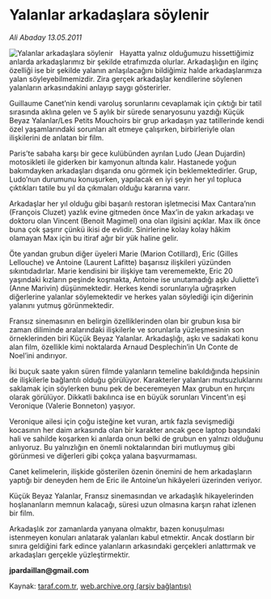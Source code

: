 # Yalanlar arkadaşlara söylenir

*Ali Abaday 13.05.2011*

<div class="yazi"><img align="left" alt="Yalanlar arkadaşlara söylenir" border="0" src="http://www.taraf.com.tr/fotoraflar/makaleler/yalanlar-arkadaslara-soylenir_4310_orijinal.jpg" style="border-right-width:10px; border-color:#FFFFFF"/><p>Hayatta yalnız olduğumuzu hissettiğimiz anlarda arkadaşlarımız bir şekilde etrafımızda olurlar. Arkadaşlığın en ilginç özelliği ise bir şekilde yalanın anlaşılacağını bildiğimiz halde arkadaşlarımıza yalan söyleyebilmemizdir. Zira gerçek arkadaşlar kendilerine söylenen yalanların arkasındakini anlayıp saygı gösterirler.</p>
<p>Guillaume Canet’nin kendi varoluş sorunlarını cevaplamak için çıktığı bir tatil sırasında aklına gelen ve 5 aylık bir sürede senaryosunu yazdığı Küçük Beyaz Yalanlar/Les Petits Mouchoirs bir grup arkadaşın yaz tatillerinde kendi özel yaşamlarındaki sorunları alt etmeye çalışırken, birbirleriyle olan ilişkilerini de anlatan bir film.</p>
<p>Paris’te sabaha karşı bir gece kulübünden ayrılan Ludo (Jean Dujardin) motosikleti ile giderken bir kamyonun altında kalır. Hastanede yoğun bakımdayken arkadaşları dışarıda onu görmek için beklemektedirler. Grup, Ludo’nun durumunu konuşurken, yapılacak en iyi şeyin her yıl topluca çıktıkları tatile bu yıl da çıkmaları olduğu kararına varır.</p>
<p>Arkadaşlar her yıl olduğu gibi başarılı restoran işletmecisi Max Cantara’nın (François Cluzet) yazlık evine gitmeden önce Max’in de yakın arkadaşı ve doktoru olan Vincent (Benoit Magimel) ona olan ilgisini açıklar. Max ilk önce buna çok şaşırır çünkü ikisi de evlidir. Sinirlerine kolay kolay hâkim olamayan Max için bu itiraf ağır bir yük haline gelir.</p>
<p>Öte yandan grubun diğer üyeleri Marie (Marion Cotillard), Eric (Gilles Lellouche) ve Antoine (Laurent Lafitte) başarısız ilişkileri yüzünden sıkıntıdadırlar. Marie kendisini bir ilişkiye tam verememekte, Eric 20 yaşındaki kızların peşinde koşmakta, Antoine ise unutamadığı aşkı Juliette’i (Anne Marivin) düşünmektedir. Herkes kendi sorunlarıyla uğraşırken diğerlerine yalanlar söylemektedir ve herkes yalan söylediği için diğerinin yalanını yutmuş görünmektedir.</p>
<p>Fransız sinemasının en belirgin özelliklerinden olan bir grubun kısa bir zaman diliminde aralarındaki ilişkilerle ve sorunlarla yüzleşmesinin son örneklerinden biri Küçük Beyaz Yalanlar. Arkadaşlığı, aşkı ve sadakati konu alan film, özellikle kimi noktalarda Arnaud Desplechin’in Un Conte de Noel’ini andırıyor.</p>
<p>İki buçuk saate yakın süren filmde yalanların temeline bakıldığında hepsinin de ilişkilerle bağlantılı olduğu görülüyor. Karakterler yalanları mutsuzluklarını saklamak için söylerken bunu pek de beceremeyen Max grubun en hırçını olarak görülüyor. Dikkatli bakılınca ise en büyük sorunları Vincent’ın eşi Veronique (Valerie Bonneton) yaşıyor.</p>
<p>Veronique ailesi için çoğu isteğine ket vuran, artık fazla sevişmediği kocasının her daim arkasında olan bir karakter ancak gece laptop başındaki hali ve sahilde koşarken ki anlarda onun belki de grubun en yalnızı olduğunu anlıyoruz. Bu yalnızlığın en önemli noktalarından biri mutluymuş gibi görünmesi ve diğerleri gibi çokça yalana başvurmaması.</p>
<p>Canet kelimelerin, ilişkide gösterilen özenin önemini de hem arkadaşların yaptığı bir deneyden hem de Eric ile Antoine’un hikâyeleri üzerinden veriyor.</p>
<p>Küçük Beyaz Yalanlar, Fransız sinemasından ve arkadaşlık hikayelerinden hoşlananların memnun kalacağı, süresi uzun olmasına karşın rahat izlenen bir film.</p>
<p>Arkadaşlık zor zamanlarda yanyana olmaktır, bazen konuşulması istenmeyen konuları anlatarak yalanları kabul etmektir. Ancak dostların bir sınıra geldiğini fark edince yalanların arkasındaki gerçekleri anlattırmak ve arkadaşları gerçekle yüzleştirmektir.</p><b>
<p>jpardaillan@gmail.com</p></b>
</div>

Kaynak: [taraf.com.tr](http://www.taraf.com.tr/ali-abaday/makale-yalanlar-arkadaslara-soylenir.htm), [web.archive.org (arşiv bağlantısı)](http://web.archive.org/web/20130623051546/http://www.taraf.com.tr/ali-abaday/makale-yalanlar-arkadaslara-soylenir.htm)
